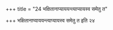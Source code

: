 +++
title = "24 भक्षितानाप्याययन्त्याप्यायस्व समेतु त"

+++
भक्षितानाप्याययन्त्याप्यायस्व समेतु त इति २४